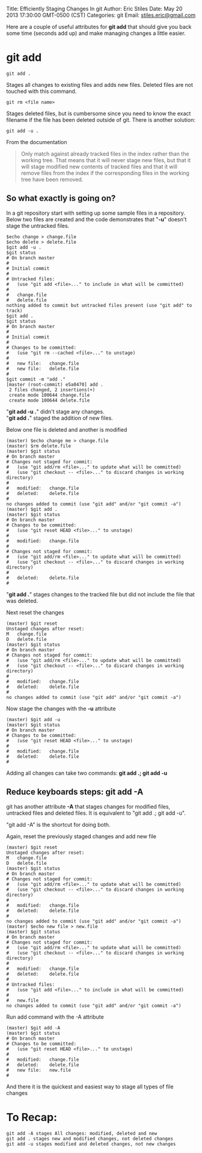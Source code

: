 Title: Efficiently Staging Changes In git
Author: Eric Stiles
Date: May 20 2013 17:30:00 GMT-0500 (CST)
Categories: git
Email: stiles.eric@gmail.com

Here are a couple of useful attributes for **git add** that should give you back some time (seconds add up) and make
managing changes a little easier.

# git add

    git add .

Stages all changes to existing files and adds new files.  Deleted files are not touched with this command.  

    git rm <file name>

Stages deleted files, but is cumbersome since you need to know the exact filename if the file has been deleted outside 
of git.  There is another solution:

    git add -u .

From the documentation

>Only match <pathspec> against already tracked files in the index rather than the working tree.
>That means that it will never stage new files, but that it will stage modified new contents of
>tracked files and that it will remove files from the index if the corresponding files in the
>working tree have been removed.

## So what exactly is going on?

In a git repository start with setting up some sample files in a repository.  Below two files are 
created and the code demonstrates that "**-u**" doesn't stage the untracked files.

    $echo change > change.file
    $echo delete > delete.file
    $git add -u .
    $git status
    # On branch master
    #
    # Initial commit
    #
    # Untracked files:
    #   (use "git add <file>..." to include in what will be committed)
    #
    #	change.file
    #	delete.file
    nothing added to commit but untracked files present (use "git add" to track)
    $git add .
    $git status
    # On branch master
    #
    # Initial commit
    #
    # Changes to be committed:
    #   (use "git rm --cached <file>..." to unstage)
    #
    #	new file:   change.file
    #	new file:   delete.file
    #
    $git commit -m "add ."
    [master (root-commit) e5a0470] add .
     2 files changed, 2 insertions(+)
     create mode 100644 change.file
     create mode 100644 delete.file

"**git add -u \.**" didn't stage any changes.  
"**git add \.**" staged the addition of new files.

Below one file is deleted and another is modified 

    (master) $echo change me > change.file
    (master) $rm delete.file
    (master) $git status
    # On branch master
    # Changes not staged for commit:
    #   (use "git add/rm <file>..." to update what will be committed)
    #   (use "git checkout -- <file>..." to discard changes in working directory)
    #
    #	modified:   change.file
    #	deleted:    delete.file
    #
    no changes added to commit (use "git add" and/or "git commit -a")
    (master) $git add .
    (master) $git status
    # On branch master
    # Changes to be committed:
    #   (use "git reset HEAD <file>..." to unstage)
    #
    #	modified:   change.file
    #
    # Changes not staged for commit:
    #   (use "git add/rm <file>..." to update what will be committed)
    #   (use "git checkout -- <file>..." to discard changes in working directory)
    #
    #	deleted:    delete.file
    #

"**git add .**" stages changes to the tracked file but did not include the file that was deleted.

Next reset the changes

    (master) $git reset
    Unstaged changes after reset:
    M	change.file
    D	delete.file
    (master) $git status
    # On branch master
    # Changes not staged for commit:
    #   (use "git add/rm <file>..." to update what will be committed)
    #   (use "git checkout -- <file>..." to discard changes in working directory)
    #
    #	modified:   change.file
    #	deleted:    delete.file
    #
    no changes added to commit (use "git add" and/or "git commit -a")

Now stage the changes with the **-u** attribute

    (master) $git add -u
    (master) $git status
    # On branch master
    # Changes to be committed:
    #   (use "git reset HEAD <file>..." to unstage)
    #
    #	modified:   change.file
    #	deleted:    delete.file
    #

Adding all changes can take two commands: **git add .; git add -u**

## Reduce keyboards steps: git add -A

git has another attribute **-A** that stages changes for modified files, untracked files and deleted 
files.  It is equivalent to "git add .; git add -u".

"git add -A" is the shortcut for doing both.

Again, reset the previously staged changes and add new file

    (master) $git reset
    Unstaged changes after reset:
    M	change.file
    D	delete.file
    (master) $git status
    # On branch master
    # Changes not staged for commit:
    #   (use "git add/rm <file>..." to update what will be committed)
    #   (use "git checkout -- <file>..." to discard changes in working directory)
    #
    #	modified:   change.file
    #	deleted:    delete.file
    #
    no changes added to commit (use "git add" and/or "git commit -a")
    (master) $echo new file > new.file
    (master) $git status
    # On branch master
    # Changes not staged for commit:
    #   (use "git add/rm <file>..." to update what will be committed)
    #   (use "git checkout -- <file>..." to discard changes in working directory)
    #
    #	modified:   change.file
    #	deleted:    delete.file
    #
    # Untracked files:
    #   (use "git add <file>..." to include in what will be committed)
    #
    #	new.file
    no changes added to commit (use "git add" and/or "git commit -a")

Run add command with the -A attribute

    (master) $git add -A
    (master) $git status
    # On branch master
    # Changes to be committed:
    #   (use "git reset HEAD <file>..." to unstage)
    #
    #	modified:   change.file
    #	deleted:    delete.file
    #	new file:   new.file
    #

And there it is the quickest and easiest way to stage all types of file changes

# To Recap:

    git add -A stages All changes: modified, deleted and new
    git add . stages new and modified changes, not deleted changes
    git add -u stages modified and deleted changes, not new changes

